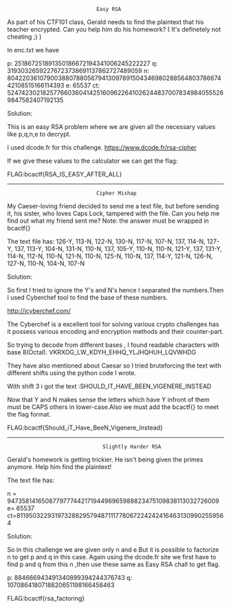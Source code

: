 								 Easy RSA

As part of his CTF101 class, Gerald needs to find the plaintext that his teacher encrypted. Can you help him do his homework? ( It's definetely not cheating ;) )

In enc.txt we have

p:  251867251891350186672194341006245222227
q:  31930326592276723738691137862727489059
n:  8042203610790038807880567941309789150434698028856480378667442108515166114393
e:  65537
ct:  5247423021825776603604142516096226410262448370078349840555269847582407192135


Solution:

This is an easy RSA problem where we are given all the necessary values like p,q,n,e to decrypt.

I used dcode.fr for this challenge.
https://www.dcode.fr/rsa-cipher

If we give these values to the calculator we can get the flag:

FLAG:bcactf{RSA_IS_EASY_AFTER_ALL}

---------------------------------------------------------------------------------------------------------------------------------------------------------------------------------

								 Cipher Mishap

My Caeser-loving friend decided to send me a text file, but before sending it, his sister, who loves Caps Lock, tampered with the file. Can you help me find out what my friend sent me? Note: the answer must be wrapped in bcactf{}

The text file has:
126-Y, 113-N, 122-N, 130-N, 117-N, 107-N, 137, 114-N, 127-Y, 137, 113-Y, 104-N, 131-N, 110-N, 137, 105-Y, 110-N, 110-N, 121-Y, 137, 131-Y, 114-N, 112-N, 110-N, 121-N, 110-N, 125-N, 110-N, 137, 114-Y, 121-N, 126-N, 127-N, 110-N, 104-N, 107-N

Solution:

So first I tried to ignore the Y's and N's hence I separated the numbers.Then I used Cyberchef tool to find the base of these numbers.

http://icyberchef.com/

The Cyberchef is a excellent tool for solving various crypto challenges has it possess various encoding and encryption methods and their counter-part.

So trying to decode from different bases , I found readable characters with base 8(Octal).
VKRXOG_LW_KDYH_EHHQ_YLJHQHUH_LQVWHDG

They have also mentioned about Caesar so I tried bruteforcing the text with different shifts using the python code I wrote.

With shift 3 i got the text :SHOULD_IT_HAVE_BEEN_VIGENERE_INSTEAD

Now that Y and N makes sense the letters which have Y infront of them must be CAPS others in lower-case.Also we must add the bcactf{} to meet the flag format.

FLAG:bcactf{Should_iT_Have_BeeN_Vigenere_Instead}

---------------------------------------------------------------------------------------------------------------------------------------------------------------------------------

							       Slightly Harder RSA

Gerald's homework is getting trickier. He isn't being given the primes anymore. Help him find the plaintext!


The text file has:

n = 947358141650877977744217194496965988823475109838113032726009
e= 65537
ct=811950322931973288295794871117780672242424164631309902559564


Solution:

So in this challenge we are given only n and e.But it is possible to factorize n to get p and q in this case.
Again using the dcode.fr site we first have to find p and q from this n ,then use these same as Easy RSA chall to get flag.

p:	884666943491340899394244376743
q:	1070864180718820651198166458463 

FLAG:bcactf{rsa_factoring}

